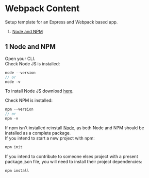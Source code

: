 # Webpack Content
Setup template for an Express and Webpack based app.

1. [Node and NPM](#node-and-npm)

## 1 Node and NPM
Open your CLI.</br>
Check Node JS is installed:
```js
node --version
// or
node -v
```
To install Node JS download [here](https://nodejs.org/en/).</br>

Check NPM is installed:
```js
npm --version
// or
npm -v
```
If npm isn't installed reinstall [Node](https://nodejs.org/en/), as both Node and NPM should be installed as a complete package.</br>
If you intend to start a new project with npm:
```js
npm init
```
If you intend to contribute to someone elses project with a present package.json file, you will need to install their project dependencies:
```js
npm install
```
